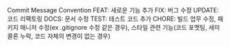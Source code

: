 Commit Message Convention
FEAT: 새로운 기능 추가
FIX: 버그 수정
UPDATE: 코드 리팩토링
DOCS: 문서 수정
TEST: 테스트 코드 추가
CHORE: 빌드 업무 수정, 패키지 매니저 수정(ex .gitignore 수정 같은 경우), 스타일 관련 기능(코드 포맷팅, 세미콜론 누락, 코드 자체의 변경이 없는 경우)